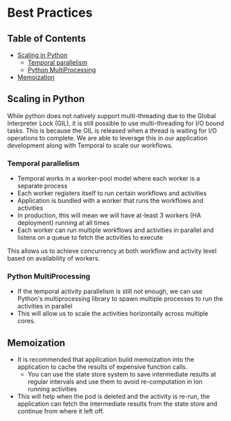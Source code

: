# Best Practices

## Table of Contents
- [Scaling in Python](#scaling-in-python)
  - [Temporal parallelism](#temporal-parallelism)
  - [Python MultiProcessing](#python-multiprocessing)
- [Memoization](#memoization)
  
    
## Scaling in Python
While python does not natively support multi-threading due to the Global Interpreter Lock (GIL), it is still possible to use multi-threading for I/O bound tasks. This is because the GIL is released when a thread is waiting for I/O operations to complete.
We are able to leverage this in our application development along with Temporal to scale our workflows.

### Temporal parallelism
- Temporal works in a worker-pool model where each worker is a separate process
- Each worker registers itself to run certain workflows and activities
- Application is bundled with a worker that runs the workflows and activities
- In production, this will mean we will have at-least 3 workers (HA deployment) running at all times
- Each worker can run multiple workflows and activities in parallel and listens on a queue to fetch the activities to execute

This allows us to achieve concurrency at both workflow and activity level based on availability of workers.

### Python MultiProcessing
- If the temporal activity parallelism is still not enough, we can use Python's multiprocessing library to spawn multiple processes to run the activities in parallel
- This will allow us to scale the activities horizontally across multiple cores.


## Memoization
- It is recommended that application build memoization into the application to cache the results of expensive function calls.
  - You can use the state store system to save intermediate results at regular intervals and use them to avoid re-computation in lon running activities
- This will help when the pod is deleted and the activity is re-run, the application can fetch the intermediate results from the state store and continue from where it left off.